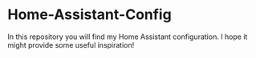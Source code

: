 # Home-Assistant-Config
In this repository you will find my Home Assistant configuration. I hope it might provide some useful inspiration!
